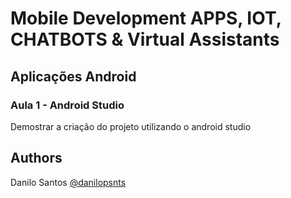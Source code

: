 # Mobile Development APPS, IOT, CHATBOTS & Virtual Assistants
## Aplicações Android 
### Aula 1 - Android Studio

Demostrar a criação do projeto utilizando o android studio

## Authors

Danilo Santos
[@danilopsnts](https://www.linkedin.com/in/danilopsnts/)